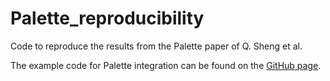 # Palette_reproducibility
Code to reproduce the results from the Palette paper of Q. Sheng et al.

The example code for Palette integration can be found on the [GitHub page](https://github.com/qiongyusheng/Palette).

